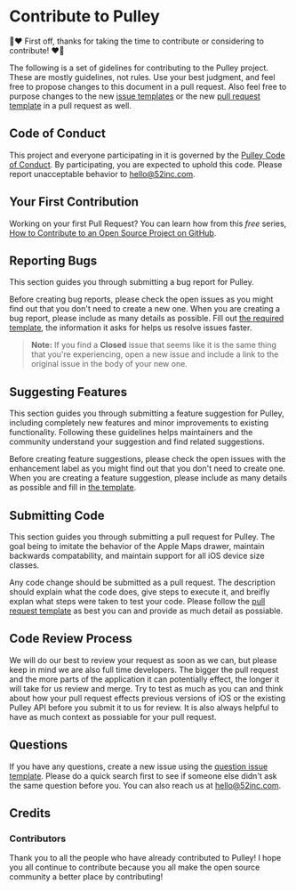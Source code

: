 # Contribute to Pulley
:tada::heart: First off, thanks for taking the time to contribute or considering to contribute! :heart::tada:

The following is a set of gidelines for contributing to the Pulley project. These are mostly guidelines, not rules. Use your best judgment, and feel free to propose changes to this document in a pull request. Also feel free to purpose changes to the new [issue templates](https://github.com/52inc/Pulley/tree/master/.github/ISSUE_TEMPLATE) or the new [pull request template](https://github.com/52inc/Pulley/blob/master/.github/PULL_REQUEST_TEMPLATE.md) in a pull request as well. 

## Code of Conduct

This project and everyone participating in it is governed by the [Pulley Code of Conduct](CODE_OF_CONDUCT.md). By participating, you are expected to uphold this code. Please report unacceptable behavior to [hello@52inc.com](mailto:hello@52inc.com).

## Your First Contribution

Working on your first Pull Request? You can learn how from this *free* series, [How to Contribute to an Open Source Project on GitHub](https://egghead.io/series/how-to-contribute-to-an-open-source-project-on-github).

## Reporting Bugs

This section guides you through submitting a bug report for Pulley.

Before creating bug reports, please check the open issues as you might find out that you don't need to create a new one. When you are creating a bug report, please include as many details as possible. Fill out [the required template](https://github.com/52inc/Pulley/tree/master/.github/ISSUE_TEMPLATE/pulley-bug-report.md), the information it asks for helps us resolve issues faster.

> **Note:** If you find a **Closed** issue that seems like it is the same thing that you're experiencing, open a new issue and include a link to the original issue in the body of your new one.

## Suggesting Features

This section guides you through submitting a feature suggestion for Pulley, including completely new features and minor improvements to existing functionality. Following these guidelines helps maintainers and the community understand your suggestion and find related suggestions.

Before creating feature suggestions, please check the open issues with the enhancement label as you might find out that you don't need to create one. When you are creating a feature suggestion, please include as many details as possible and fill in [the template](https://github.com/52inc/Pulley/blob/master/.github/ISSUE_TEMPLATE/pulley-feature-request.md).


## Submitting Code

This section guides you through submitting a pull request for Pulley. The goal being to imitate the behavior of the Apple Maps drawer, maintain backwards compatability, and maintain support for all iOS device size classes. 

Any code change should be submitted as a pull request. The description should explain what the code does, give steps to execute it, and breifly explan what steps were taken to test your code. Please follow the [pull request template](https://github.com/52inc/Pulley/blob/master/.github/PULL_REQUEST_TEMPLATE.md) as best you can and provide as much detail as possiable. 

## Code Review Process

We will do our best to review your request as soon as we can, but please keep in mind we are also full time developers. The bigger the pull request and the more parts of the application it can potentially effect, the longer it will take for us review and merge. Try to test as much as you can and think about how your pull request effects previous versions of iOS or the existing Pulley API before you submit it to us for review. It is also always helpful to have as much context as possiable for your pull request.

## Questions

If you have any questions, create a new issue using the [question issue template](https://github.com/52inc/Pulley/tree/master/.github/ISSUE_TEMPLATE/pulley-question.md). Please do a quick search first to see if someone else didn't ask the same question before you.
You can also reach us at [hello@52inc.com](mailto:hello@52inc.com).

## Credits

### Contributors

Thank you to all the people who have already contributed to Pulley! I hope you all continue to contribute because you all make the open source community a better place by contributing!

